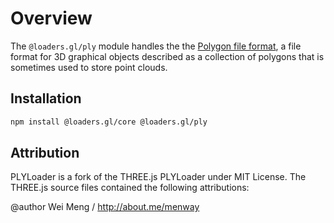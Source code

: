 # Overview

The `@loaders.gl/ply` module handles the the [Polygon file format](/docs/modules/ply/formats/ply), a file format for 3D graphical objects described as a collection of polygons that is sometimes used to store point clouds.

## Installation

```bash
npm install @loaders.gl/core @loaders.gl/ply
```

## Attribution

PLYLoader is a fork of the THREE.js PLYLoader under MIT License. The THREE.js source files contained the following attributions:

@author Wei Meng / http://about.me/menway
